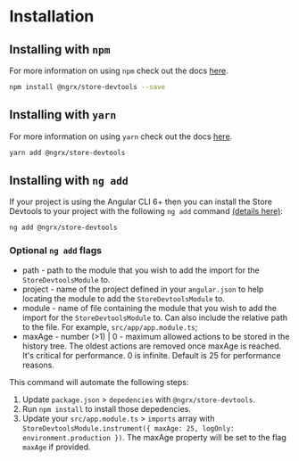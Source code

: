 # Installation

## Installing with `npm`

For more information on using `npm` check out the docs <a href="https://docs.npmjs.com/cli/install" target="_blank">here</a>.

```sh
npm install @ngrx/store-devtools --save
```

## Installing with `yarn`
For more information on using `yarn` check out the docs <a href="https://yarnpkg.com/docs/usage" target="_blank">here</a>.

```sh
yarn add @ngrx/store-devtools
```

## Installing with `ng add`

If your project is using the Angular CLI 6+ then you can install the Store Devtools to your project with the following `ng add` command <a href="https://angular.io/cli/add" target="_blank">(details here)</a>:

```sh
ng add @ngrx/store-devtools
```

### Optional `ng add` flags

* path - path to the module that you wish to add the import for the `StoreDevtoolsModule` to.
* project - name of the project defined in your `angular.json` to help locating the module to add the `StoreDevtoolsModule` to.
* module - name of file containing the module that you wish to add the import for the `StoreDevtoolsModule` to. Can also include the relative path to the file. For example, `src/app/app.module.ts`;
* maxAge - number (>1) | 0 - maximum allowed actions to be stored in the history tree. The oldest actions are removed once maxAge is reached. It's critical for performance. 0 is infinite. Default is 25 for performance reasons.

This command will automate the following steps:

1. Update `package.json` > `depedencies` with `@ngrx/store-devtools`.
2. Run `npm install` to install those depedencies. 
3. Update your `src/app.module.ts` > `imports` array with `StoreDevtoolsModule.instrument({ maxAge: 25, logOnly: environment.production })`. The maxAge property will be set to the flag `maxAge` if provided. 
